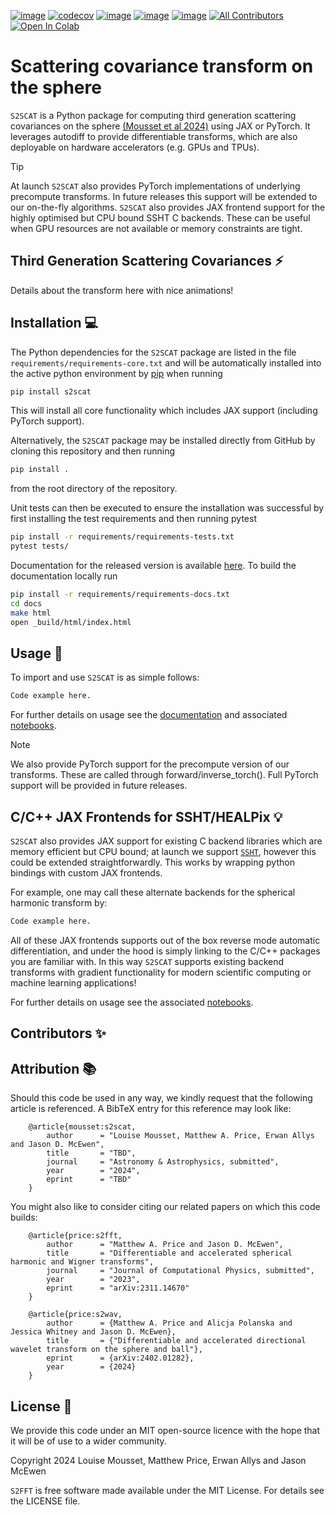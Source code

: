 [![image](https://github.com/astro-informatics/s2scat/actions/workflows/tests.yml/badge.svg?branch=main)](https://github.com/astro-informatics/s2scat/actions/workflows/tests.yml)
[![codecov](https://codecov.io/gh/astro-informatics/s2scat/graph/badge.svg?token=LTSRXQVHIA)](https://codecov.io/gh/astro-informatics/s2scat)
[![image](https://img.shields.io/badge/License-MIT-yellow.svg)](https://opensource.org/licenses/MIT)
[![image](https://badge.fury.io/py/s2scat.svg)](https://badge.fury.io/py/s2scat)
[![image](http://img.shields.io/badge/arXiv-xxxx.xxxxx-orange.svg?style=flat)](https://arxiv.org/abs/xxxx.xxxxx)
[![All Contributors](https://img.shields.io/github/all-contributors/astro-informatics/s2scat?color=ee8449&style=flat-square)](#contributors)
[![Open In Colab](https://colab.research.google.com/assets/colab-badge.svg)](add_link_here)

# Scattering covariance transform on the sphere

`S2SCAT` is a Python package for computing third generation scattering covariances on the 
sphere [(Mousset et al 2024)](https://arxiv.org/abs/2311.14670) using 
JAX or PyTorch. It leverages autodiff to provide differentiable transforms, which are 
also deployable on hardware accelerators (e.g. GPUs and TPUs).

> [!TIP]
At launch `S2SCAT` also provides PyTorch implementations of underlying 
precompute transforms. In future releases this support will be extended to our 
on-the-fly algorithms. `S2SCAT` also provides JAX frontend support for the highly optimised 
but CPU bound SSHT C backends. These can be useful when GPU resources are not available or 
memory constraints are tight.


## Third Generation Scattering Covariances :zap:

Details about the transform here with nice animations!


## Installation :computer:

The Python dependencies for the `S2SCAT` package are listed in the file
`requirements/requirements-core.txt` and will be automatically installed
into the active python environment by [pip](https://pypi.org) when running

``` bash
pip install s2scat
```
This will install all core functionality which includes JAX support (including PyTorch support).

Alternatively, the `S2SCAT` package may be installed directly from GitHub by cloning this 
repository and then running 

``` bash
pip install .        
```

from the root directory of the repository. 

Unit tests can then be executed to ensure the installation was successful by first installing the test requirements and then running pytest

``` bash
pip install -r requirements/requirements-tests.txt
pytest tests/  
```

Documentation for the released version is available [here](https://astro-informatics.github.io/s2scat/).  To build the documentation locally run

``` bash
pip install -r requirements/requirements-docs.txt
cd docs 
make html
open _build/html/index.html
```

## Usage :rocket:

To import and use `S2SCAT` is as simple follows:

``` python
Code example here. 
```

For further details on usage see the [documentation](https://astro-informatics.github.io/s2scat/) 
and associated [notebooks](add_link_here).

> [!NOTE]  
> We also provide PyTorch support for the precompute version of our transforms. These 
> are called through forward/inverse_torch(). Full PyTorch support will be provided in 
> future releases.

## C/C++ JAX Frontends for SSHT/HEALPix :bulb:

`S2SCAT` also provides JAX support for existing C backend libraries which are memory efficient 
but CPU bound; at launch we support [`SSHT`](https://github.com/astro-informatics/ssht), 
however this could be extended straightforwardly. This works by wrapping python bindings 
with custom JAX frontends.

For example, one may call these alternate backends for the spherical harmonic transform by:

``` python
Code example here. 
```

All of these JAX frontends supports out of the box reverse mode automatic differentiation, 
and under the hood is simply linking to the C/C++ packages you are familiar with. In this 
way `S2SCAT` supports existing backend transforms with gradient functionality for modern 
scientific computing or machine learning applications!

For further details on usage see the associated [notebooks](add_link_here).

## Contributors ✨

<!-- ALL-CONTRIBUTORS-LIST:START - Do not remove or modify this section -->
<!-- prettier-ignore-start -->
<!-- markdownlint-disable -->

<!-- markdownlint-restore -->
<!-- prettier-ignore-end -->

<!-- ALL-CONTRIBUTORS-LIST:END -->


## Attribution :books: 

Should this code be used in any way, we kindly request that the following article is
referenced. A BibTeX entry for this reference may look like:

```
    @article{mousset:s2scat, 
        author      = "Louise Mousset, Matthew A. Price, Erwan Allys and Jason D. McEwen",
        title       = "TBD",
        journal     = "Astronomy & Astrophysics, submitted",
        year        = "2024",
        eprint      = "TBD"        
    }
```

You might also like to consider citing our related papers on which this
code builds:

```
    @article{price:s2fft, 
        author      = "Matthew A. Price and Jason D. McEwen",
        title       = "Differentiable and accelerated spherical harmonic and Wigner transforms",
        journal     = "Journal of Computational Physics, submitted",
        year        = "2023",
        eprint      = "arXiv:2311.14670"        
    }
```
```
    @article{price:s2wav, 
        author      = {Matthew A. Price and Alicja Polanska and Jessica Whitney and Jason D. McEwen},
        title       = {"Differentiable and accelerated directional wavelet transform on the sphere and ball"},
        eprint      = {arXiv:2402.01282},
        year        = {2024}
    }
```

## License :memo:

We provide this code under an MIT open-source licence with the hope that
it will be of use to a wider community.

Copyright 2024 Louise Mousset, Matthew Price, Erwan Allys and Jason McEwen

`S2FFT` is free software made available under the MIT License. For
details see the LICENSE file.
